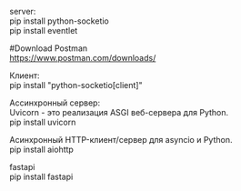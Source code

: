 server: <br>
pip install python-socketio <br>
pip install eventlet

#Download Postman <br>
https://www.postman.com/downloads/

Клиент: <br>
pip install "python-socketio[client]"

Ассинхронный сервер: <br>
Uvicorn - это реализация ASGI веб-сервера для Python.<br>
pip install uvicorn

Асинхронный HTTP-клиент/сервер для asyncio и Python.<br>
pip install aiohttp

fastapi <br>
pip install fastapi

   